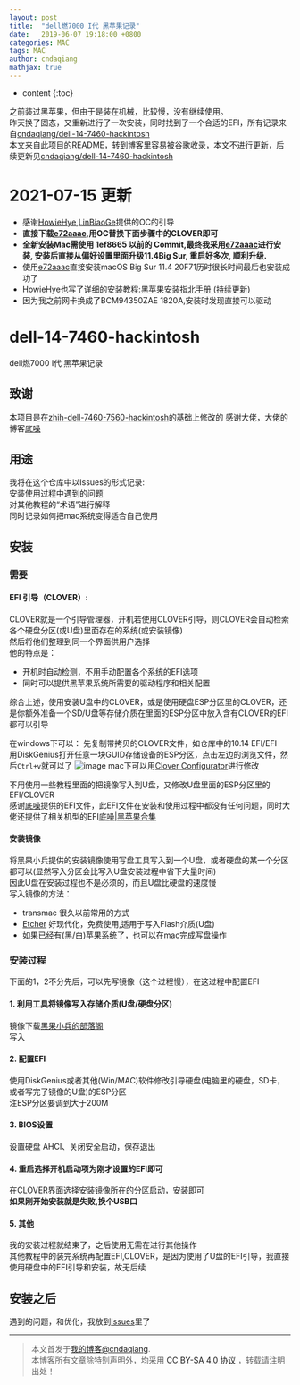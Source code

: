 ```yaml
---
layout: post
title:  "dell燃7000 I代 黑苹果记录"
date:   2019-06-07 19:18:00 +0800
categories: MAC
tags: MAC
author: cndaqiang
mathjax: true
---
```

* content
{:toc}

之前装过黑苹果，但由于是装在机械，比较慢，没有继续使用。<br>
昨天换了固态，又重新进行了一次安装，同时找到了一个合适的EFI，所有记录来自[cndaqiang/dell-14-7460-hackintosh](https://github.com/cndaqiang/dell-14-7460-hackintosh)<br>
本文来自此项目的README，转到博客里容易被谷歌收录，本文不进行更新，后续更新见[cndaqiang/dell-14-7460-hackintosh](https://github.com/cndaqiang/dell-14-7460-hackintosh)



 
# 2021-07-15 更新
- 感谢[HowieHye](https://github.com/HowieHye),[LinBiaoGe](https://github.com/LinBiaoGe)提供的OC的引导
- **直接下载[e72aaac](https://github.com/cndaqiang/Dell-7560-Hackintosh-OC/tree/e72aaacf7ffa648e490d62b97c247d0d927a7742),用OC替换下面步骤中的CLOVER即可**
- **全新安装Mac需使用 1ef8665 以前的 Commit,最终我采用[e72aaac](https://github.com/cndaqiang/Dell-7560-Hackintosh-OC/tree/e72aaacf7ffa648e490d62b97c247d0d927a7742)进行安装, 安装后直接从偏好设置里面升级11.4Big Sur, 重启好多次, 顺利升级.**
- 使用[e72aaac](https://github.com/cndaqiang/Dell-7560-Hackintosh-OC/tree/e72aaacf7ffa648e490d62b97c247d0d927a7742)直接安装macOS Big Sur 11.4 20F71历时很长时间最后也安装成功了
- HowieHye也写了详细的安装教程:[黑苹果安装指北手册 (持续更新)](https://howiehye.top/post/9ff9620/)
- 因为我之前网卡换成了BCM94350ZAE 1820A,安装时发现直接可以驱动


# dell-14-7460-hackintosh
dell燃7000 I代 黑苹果记录

## 致谢
本项目是在[zhih-dell-7460-7560-hackintosh](https://github.com/xzhih/dell-7460-7560-hackintosh)的基础上修改的
感谢大佬，大佬的博客[底噪](https://zhih.me)

## 用途
我将在这个仓库中以Issues的形式记录:<br>
安装使用过程中遇到的问题<br>
对其他教程的“术语”进行解释<br>
同时记录如何把mac系统变得适合自己使用

## 安装
### 需要
#### EFI 引导（CLOVER）:<br>
CLOVER就是一个引导管理器，开机若使用CLOVER引导，则CLOVER会自动检索各个硬盘分区(或U盘)里面存在的系统(或安装镜像)<br>
然后将他们整理到同一个界面供用户选择<br>
他的特点是：
- 开机时自动检测，不用手动配置各个系统的EFI选项
- 同时可以提供黑苹果系统所需要的驱动程序和相关配置

综合上述，使用安装U盘中的CLOVER，或是使用硬盘ESP分区里的CLOVER，还是你额外准备一个SD/U盘等存储介质在里面的ESP分区中放入含有CLOVER的EFI都可以引导<br>

在windows下可以：
先复制带拷贝的CLOVER文件，如仓库中的10.14 EFI/EFI<br>
用DiskGenius打开任意一块GUID存储设备的ESP分区，点击左边的浏览文件，然后`Ctrl+v`就可以了
![image](https://user-images.githubusercontent.com/26620270/59099779-bea22180-8956-11e9-84f4-204c99ad9174.png)
mac下可以用[Clover Configurator](https://mackie100projects.altervista.org/download-clover-configurator/)进行修改

不用使用一些教程里面的把镜像写入到U盘，又修改U盘里面的ESP分区里的EFI/CLOVER<br>
感谢[底噪](https://zhih.me)提供的EFI文件，此EFI文件在安装和使用过程中都没有任何问题，同时大佬还提供了相关机型的EFI[底噪|黑苹果合集](https://zhih.me/hackintosh/#/)

#### 安装镜像
将黑果小兵提供的安装镜像使用写盘工具写入到一个U盘，或者硬盘的某一个分区都可以(显然写入分区会比写入U盘安装过程中省下大量时间)<br>
因此U盘在安装过程也不是必须的，而且U盘比硬盘的速度慢<br>
写入镜像的方法：
- transmac 很久以前常用的方式
- [Etcher](https://www.balena.io/etcher/) 好现代化，免费使用,适用于写入Flash介质(U盘)
- 如果已经有(黑/白)苹果系统了，也可以在mac完成写盘操作

### 安装过程
下面的1，2不分先后，可以先写镜像（这个过程慢），在这过程中配置EFI
#### 1. 利用工具将镜像写入存储介质(U盘/硬盘分区)
镜像下载[黑果小兵的部落阁](https://blog.daliansky.net/categories/%E4%B8%8B%E8%BD%BD/%E9%95%9C%E5%83%8F/)<br>
写入

#### 2. 配置EFI
使用DiskGenius或者其他(Win/MAC)软件修改引导硬盘(电脑里的硬盘，SD卡，或者写完了镜像的U盘)的ESP分区<br>
注ESP分区要调到大于200M

#### 3. BIOS设置
设置硬盘 AHCI、关闭安全启动，保存退出

#### 4. 重启选择开机启动项为刚才设置的EFI即可
在CLOVER界面选择安装镜像所在的分区启动，安装即可<br>
**如果刚开始安装就是失败,换个USB口**

#### 5. 其他
我的安装过程就结束了，之后使用无需在进行其他操作<br>
其他教程中的装完系统再配置EFI,CLOVER，是因为使用了U盘的EFI引导，我直接使用硬盘中的EFI引导和安装，故无后续

## 安装之后
遇到的问题，和优化，我放到[Issues](https://github.com/cndaqiang/dell-14-7460-hackintosh/issues)里了





------
>本文首发于[我的博客@cndaqiang](https://cndaqiang.github.io/).<br>
>本博客所有文章除特别声明外，均采用 [CC BY-SA 4.0 协议](https://creativecommons.org/licenses/by-sa/4.0/deed.zh) ，转载请注明出处！
